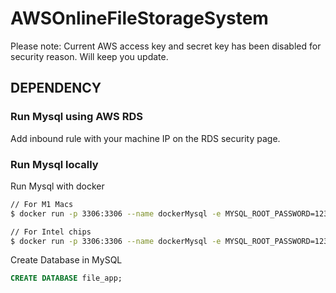 # AWSOnlineFileStorageSystem
Please note: Current AWS access key and secret key has been disabled for security reason. Will keep you update.
## DEPENDENCY
### Run Mysql using AWS RDS
Add inbound rule with your machine IP on the RDS security page.
### Run Mysql locally
Run Mysql with docker
```bash
// For M1 Macs
$ docker run -p 3306:3306 --name dockerMysql -e MYSQL_ROOT_PASSWORD=123 -d arm64v8/mysql:latest
```

```bash
// For Intel chips
$ docker run -p 3306:3306 --name dockerMysql -e MYSQL_ROOT_PASSWORD=123 -d mysql:latest
```

Create Database in MySQL
```sql
CREATE DATABASE file_app;
```
